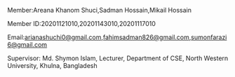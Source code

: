 Member:Areana Khanom Shuci,Sadman Hossain,Mikail Hossain



Member ID:20201121010,20201143010,20201117010

Email:arianashuchi0@gmail.com,fahimsadman826@gmail.com,sumonfarazi6@gmail.com

Supervisor: Md. Shymon Islam, Lecturer, Department of CSE, North Western University, Khulna, Bangladesh
